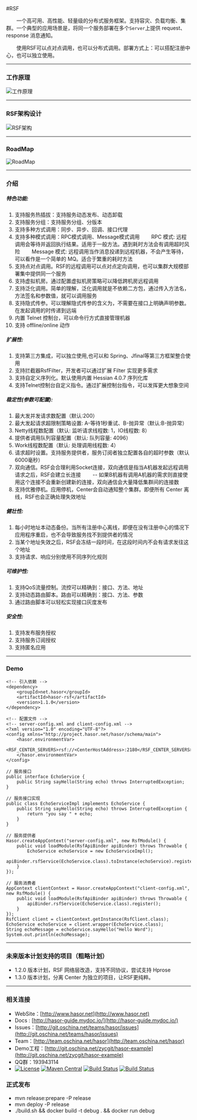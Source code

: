 #RSF

&emsp;&emsp;一个高可用、高性能、轻量级的分布式服务框架。支持容灾、负载均衡、集群。一个典型的应用场景是，将同一个服务部署在多个`Server`上提供 request、response 消息通知。

&emsp;&emsp;使用RSF可以点对点调用，也可以分布式调用。部署方式上：可以搭配注册中心，也可以独立使用。

----------
### 工作原理
![工作原理](http://project.hasor.net/resources/224933_BV6Q_1166271.jpg)

----------
### RSF架构设计
![RSF架构](http://project.hasor.net/resources/002011_mz60_1166271.jpg)

----------
### RoadMap
![RoadMap](http://project.hasor.net/resources/120213_9S4m_1166271.jpg)

----------
### 介绍
##### 特色功能:
01. 支持服务热插拔：支持服务动态发布、动态卸载
02. 支持服务分组：支持服务分组、分版本
03. 支持多种方式调用：同步、异步、回调、接口代理
04. 支持多种模式调用：RPC模式调用、Message模式调用
        &emsp;&emsp;RPC     模式: 远程调用会等待并返回执行结果。适用于一般方法。遇到耗时方法会有调用超时风险
        &emsp;&emsp;Message 模式: 远程调用当作消息投递到远程机器，不会产生等待，可以看作是一个简单的 MQ。适合于繁重的耗时方法
05. 支持点对点调用。RSF的远程调用可以点对点定向调用，也可以集群大规模部署集中提供同一个服务
06. 支持虚拟机房。通过配置虚拟机房策略可以降低跨机房远程调用
07. 支持泛化调用。简单的理解，泛化调用就是不依赖二方包，通过传入方法名，方法签名和参数值，就可以调用服务
08. 支持隐式传参。可以理解隐式传参的含义为，不需要在接口上明确声明参数。在发起调用的时传递到远端
09. 内置 Telnet 控制台，可以命令行方式直接管理机器
10. 支持 offline/online 动作

##### 扩展性:
01. 支持第三方集成，可以独立使用,也可以和 Spring、Jfinal等第三方框架整合使用
02. 支持拦截器RsfFilter，开发者可以通过扩展 Filter 实现更多需求
03. 支持自定义序列化。默认使用内置 Hessian 4.0.7 序列化库
04. 支持Telnet控制台自定义指令。通过扩展控制台指令，可以发挥更大想象空间

##### 稳定性(参数可配置):
01. 最大发并发请求数配置（默认:200）
02. 最大发起请求超限制策略设置: A-等待1秒重试、B-抛异常（默认:B-抛异常）
03. Netty线程数配置（默认: 监听请求线程数: 1，IO线程数: 8）
04. 提供者调用队列容量配置（默认: 队列容量: 4096）
05. Work线程数配置（默认: 处理调用线程数: 4）
06. 请求超时设置。支持服务提供者，服务订阅者独立配置各自的超时参数（默认 6000毫秒）
07. 双向通信。RSF会合理利用Socket连接，双向通信是指当A机器发起远程调用请求之后，RSF会建立长连接
        &emsp;&emsp;-- 如果B机器有调用A机器的需求则直接使用这个连接不会重新创建新的连接，双向通信会大量降低集群间的连接数
08. 支持优雅停机。应用停机，Center会自动通知整个集群。即便所有 Center 离线，RSF也会正确处理失效地址

##### 健壮性:
01. 每小时地址本动态备份。当所有注册中心离线，即便在没有注册中心的情况下应用程序重启，也不会导致服务找不到提供者的情况
02. 当某个地址失效之后，RSF会冻结一段时间，在这段时间内不会有请求发往这个地址
03. 支持请求、响应分别使用不同序列化规则

##### 可维护性:
01. 支持QoS流量控制。流控可以精确到：接口、方法、地址
02. 支持动态路由脚本。路由可以精确到：接口、方法、参数
03. 通过路由脚本可以轻松实现接口灰度发布

##### 安全性:
01. 支持发布服务授权
02. 支持服务订阅授权
03. 支持匿名应用

----------
### Demo
	<!-- 引入依赖 -->
	<dependency>
		<groupId>net.hasor</groupId>
		<artifactId>hasor-rsf</artifactId>
		<version>1.1.0</version>
	</dependency>

	<!-- 配置文件 -->
	<!-- server-config.xml and client-config.xml -->
	<?xml version="1.0" encoding="UTF-8"?>
    <config xmlns="http://project.hasor.net/hasor/schema/main">
        <hasor.environmentVar>
            <RSF_CENTER_SERVERS>rsf://<CenterHostAddress>:2180</RSF_CENTER_SERVERS>
        </hasor.environmentVar>
    </config>

    // 服务接口
    public interface EchoService {
        public String sayHello(String echo) throws InterruptedException;
    }
    
    // 服务接口实现
    public class EchoServiceImpl implements EchoService {
        public String sayHello(String echo) throws InterruptedException {
            return "you say " + echo;
        }
    }
    
	// 服务提供者
	Hasor.createAppContext("server-config.xml", new RsfModule() {
        public void loadModule(RsfApiBinder apiBinder) throws Throwable {
			EchoService echoService = new EchoServiceImpl();
			apiBinder.rsfService(EchoService.class).toInstance(echoService).register();
		}
	});

	// 服务消费者
	AppContext clientContext = Hasor.createAppContext("client-config.xml", new RsfModule() {
        public void loadModule(RsfApiBinder apiBinder) throws Throwable {
			apiBinder.rsfService(EchoService.class).register();
		}
	});
	RsfClient client = clientContext.getInstance(RsfClient.class);
	EchoService echoService = client.wrapper(EchoService.class);
	String echoMessage = echoService.sayHello("Hello Word");
	System.out.println(echoMessage);

----------
### 未来版本计划支持的项目（粗略计划）
* 1.2.0 版本计划，RSF 网络层改造，支持不同协议，尝试支持 Hprose
* 1.3.0 版本计划，分离 Center 为独立的项目，让RSF更纯粹。

----------
### 相关连接

* WebSite：[http://www.hasor.net](http://www.hasor.net)
* Docs : [http://hasor-guide.mydoc.io/](http://hasor-guide.mydoc.io/)
* Issues：[http://git.oschina.net/teams/hasor/issues](http://git.oschina.net/teams/hasor/issues)
* Team：[http://team.oschina.net/hasor](http://team.oschina.net/hasor)
* Demo工程：[http://git.oschina.net/zycgit/hasor-example](http://git.oschina.net/zycgit/hasor-example)
* QQ群：193943114
* [![License](https://img.shields.io/badge/license-Apache%202-4EB1BA.svg)](https://www.apache.org/licenses/LICENSE-2.0.html)
[![Maven Central](https://maven-badges.herokuapp.com/maven-central/net.hasor/hasor-rsf/badge.svg)](https://maven-badges.herokuapp.com/maven-central/net.hasor/hasor-rsf)
[![Build Status](https://travis-ci.org/zycgit/rsf.svg?branch=master)](https://travis-ci.org/zycgit/rsf)
[![Build Status](https://travis-ci.org/zycgit/rsf.svg?branch=dev)](https://travis-ci.org/zycgit/rsf)

### 正式发布

* mvn release:prepare -P release
* mvn deploy -P release
* ./build.sh && docker build -t debug . && docker run debug